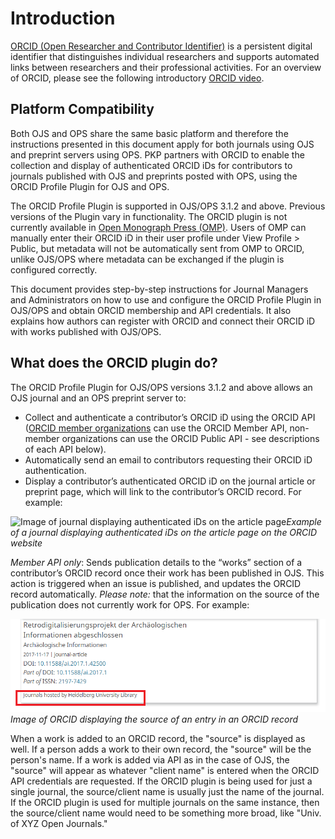 # Introduction
[ORCID (Open Researcher and Contributor Identifier)](https://orcid.org/) is a persistent digital identifier that distinguishes individual researchers and supports automated links between researchers and their professional activities. For an overview of ORCID, please see the following introductory [ORCID video](https://vimeo.com/97150912). 

## Platform Compatibility

Both OJS and OPS share the same basic platform and therefore the instructions presented in this document apply for both journals using OJS and preprint servers using OPS. PKP partners with ORCID to enable the collection and display of authenticated ORCID iDs for contributors to journals published with OJS and preprints posted with OPS, using the ORCID Profile Plugin for OJS and OPS.

The ORCID Profile Plugin is supported in OJS/OPS 3.1.2 and above. Previous versions of the Plugin vary in functionality. The ORCID plugin is not currently available in [Open Monograph Press (OMP)](https://pkp.sfu.ca/omp/). Users of OMP can manually enter their ORCID iD in their user profile under View Profile > Public, but metadata will not be automatically sent from OMP to ORCID, unlike OJS/OPS where metadata can be exchanged if the plugin is configured correctly.

This document provides step-by-step instructions for Journal Managers and Administrators on how to use and configure the ORCID Profile Plugin in OJS/OPS and obtain ORCID membership and API credentials. It also explains how authors can register with ORCID and connect their ORCID iD with works published with OJS/OPS.


## What does the ORCID plugin do?

The ORCID Profile Plugin for OJS/OPS versions 3.1.2 and above allows an OJS journal and an OPS preprint server to:
* Collect and authenticate a contributor’s ORCID iD using the ORCID API ([ORCID member organizations](https://orcid.org/members) can use the ORCID Member API, non-member organizations can use the ORCID Public API - see descriptions of each API below).
* Automatically send an email to contributors requesting their ORCID iD authentication.
* Display a contributor’s authenticated ORCID iD on the journal article or preprint page, which will link to the contributor’s ORCID record. For example:

![Image of journal displaying authenticated iDs on the article page](./assets/orcid-id-example.png)*Example of a journal displaying authenticated iDs on the article page on the ORCID website*

*Member API only*: Sends publication details to  the “works” section of a contributor’s ORCID record once their work has been published in OJS. This action is triggered when an issue is published, and updates the ORCID record automatically. *Please note:* that the information on the source of the publication does not currently work for OPS. For example: 

![Image of ORCID displaying the source of an entry in an ORCID record](./assets/orcid-publication-source.png)*Image of ORCID displaying the source of an entry in an ORCID record*

When a work is added to an ORCID record, the "source" is displayed as well. If a person adds a work to their own record, the "source" will be the person's name. If a work is added via API as in the case of OJS, the "source" will appear as whatever "client name" is entered when the ORCID API credentials are requested. If the ORCID plugin is being used for just a single journal, the source/client name is usually just the name of the journal. If the ORCID plugin is used for multiple journals on the same instance, then the source/client name would need to be something more broad, like "Univ. of XYZ Open Journals."
